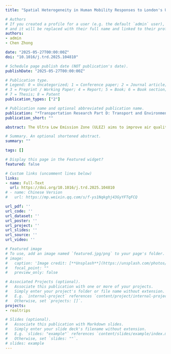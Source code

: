```yaml
---
title: "Spatial Heterogeneity in Human Mobility Responses to London's Ultra-Low Emission Zone Expansion"

# Authors
# If you created a profile for a user (e.g. the default `admin` user), write the username (folder name) here 
# and it will be replaced with their full name and linked to their profile.
authors:
- admin
- Chen Zhong

date: "2025-05-27T00:00:00Z"
doi: "10.1016/j.trd.2025.104810"

# Schedule page publish date (NOT publication's date).
publishDate: "2025-05-27T00:00:00Z"

# Publication type.
# Legend: 0 = Uncategorized; 1 = Conference paper; 2 = Journal article;
# 3 = Preprint / Working Paper; 4 = Report; 5 = Book; 6 = Book section;
# 7 = Thesis; 8 = Patent
publication_types: ["2"]

# Publication name and optional abbreviated publication name.
publication: "*Transportation Research Part D: Transport and Environment*"
publication_short: ""

abstract: The Ultra Low Emission Zone (ULEZ) aims to improve air quality by restricting polluting vehicles. While previous relevant research focused on air quality and vehicle counts, its impact on human mobility and socio-spatial inequalities remains underexplored. This study addresses this gap by quantifying the causal impact on human mobility using an extended Interrupted Time Series (ITS) model and large-scale anonymised mobile app data. We observed an initial sudden decrease, followed by a gradual recovery of travel in only 4 to 8 weeks across all zones. Overall, the change of longer travel distances and commute durations suggests slower travel and a shift to sustainable transport. However, the impact varied significantly across geographical areas and socio-demographic groups. Outer London experienced the most abrupt changes due to car dependence with spatial spillover effects to surrounding areas. These results highlight the need for targeted policies to ensure an equitable transition to sustainable urban transport.

# Summary. An optional shortened abstract.
summary: ""

tags: []

# Display this page in the Featured widget?
featured: false

# Custom links (uncomment lines below)
links:
- name: Full-Text
  url: https://doi.org/10.1016/j.trd.2025.104810
# - name: Chinese Version
#   url: https://mp.weixin.qq.com/s/f-ys1Nqkghj43GyYFTqFCQ

url_pdf: ''
url_code: ''
url_dataset: ''
url_poster: ''
url_project: ''
url_slides: ''
url_source: ''
url_video: ''

# Featured image
# To use, add an image named `featured.jpg/png` to your page's folder. 
# image:
#   caption: 'Image credit: [**Unsplash**](https://unsplash.com/photos/pLCdAaMFLTE)'
#   focal_point: ""
#   preview_only: false

# Associated Projects (optional).
#   Associate this publication with one or more of your projects.
#   Simply enter your project's folder or file name without extension.
#   E.g. `internal-project` references `content/project/internal-project/index.md`.
#   Otherwise, set `projects: []`.
projects:
- realtrips

# Slides (optional).
#   Associate this publication with Markdown slides.
#   Simply enter your slide deck's filename without extension.
#   E.g. `slides: "example"` references `content/slides/example/index.md`.
#   Otherwise, set `slides: ""`.
# slides: example
---
```


<!-- {{% callout note %}}
Click the *Cite* button above to demo the feature to enable visitors to import publication metadata into their reference management software.
{{% /callout %}}

{{% callout note %}}
Create your slides in Markdown - click the *Slides* button to check out the example.
{{% /callout %}}

Supplementary notes can be added here, including [code, math, and images](https://wowchemy.com/docs/writing-markdown-latex/). -->
